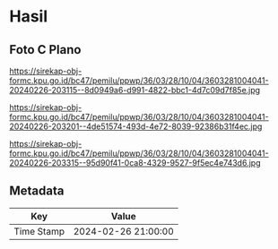 # Hasil

## Foto C Plano

https://sirekap-obj-formc.kpu.go.id/bc47/pemilu/ppwp/36/03/28/10/04/3603281004041-20240226-203115--8d0949a6-d991-4822-bbc1-4d7c09d7f85e.jpg

https://sirekap-obj-formc.kpu.go.id/bc47/pemilu/ppwp/36/03/28/10/04/3603281004041-20240226-203201--4de51574-493d-4e72-8039-92386b31f4ec.jpg

https://sirekap-obj-formc.kpu.go.id/bc47/pemilu/ppwp/36/03/28/10/04/3603281004041-20240226-203315--95d90f41-0ca8-4329-9527-9f5ec4e743d6.jpg


## Metadata

| Key        | Value               |
| ---------- | ------------------- |
| Time Stamp | 2024-02-26 21:00:00 |




